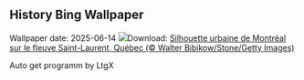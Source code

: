 ## History Bing Wallpaper
Wallpaper date: 2025-06-14
![](https://www.bing.com/th?id=OHR.CanadianGPQuebec_FR-CA7810531088_UHD.jpg&w=1000)Download: [Silhouette urbaine de Montréal sur le fleuve Saint-Laurent, Québec (© Walter Bibikow/Stone/Getty Images)](https://www.bing.com/th?id=OHR.CanadianGPQuebec_FR-CA7810531088_UHD.jpg)

Auto get programm by LtgX
